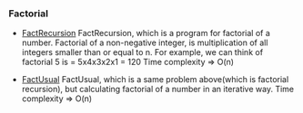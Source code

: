### Factorial
- [FactRecursion](factRecursion.cpp)
FactRecursion, which is a program for factorial of a number. Factorial of a non-negative integer, is multiplication of all integers smaller than or equal to n. For example, we can think of factorial 5 is = 5x4x3x2x1 = 120
Time complexity => O(n)

- [FactUsual](factUsual.cpp)
FactUsual, which is a same problem above(which is factorial recursion), but calculating factorial of a number in an iterative way.
Time complexity => O(n)